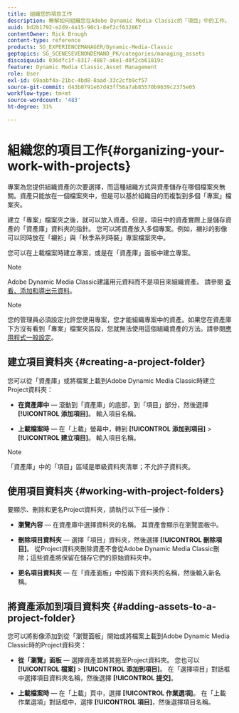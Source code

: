 ```yaml
---
title: 組織您的項目工作
description: 瞭解如何組織您在Adobe Dynamic Media Classic的「項目」中的工作。
uuid: bd2b1792-e2d9-4a15-90c1-8ef2cf632867
contentOwner: Rick Brough
content-type: reference
products: SG_EXPERIENCEMANAGER/Dynamic-Media-Classic
geptopics: SG_SCENESEVENONDEMAND_PK/categories/managing_assets
discoiquuid: 036dfc1f-8317-4887-a6e1-d8f2cb61819c
feature: Dynamic Media Classic,Asset Management
role: User
exl-id: 69aabf4a-21bc-4bd8-8aad-33c2cfb9cf57
source-git-commit: d43b0791e67d43ff56a7ab85570b9639c2375e05
workflow-type: tm+mt
source-wordcount: '483'
ht-degree: 31%

---
```


# 組織您的項目工作{#organizing-your-work-with-projects}

專案為您提供組織資產的次要選擇，而這種組織方式與資產儲存在哪個檔案夾無關。資產只能放在一個檔案夾中，但是可以基於組織目的而複製到多個「專案」檔案夾。

建立「專案」檔案夾之後，就可以放入資產。但是，項目中的資產實際上是儲存資產的「資產庫」資料夾的指針。 您可以將資產放入多個專案。例如，襯衫的影像可以同時放在「襯衫」與「秋季系列時裝」專案檔案夾中。

您可以在上載檔案時建立專案，或是在「資產庫」面板中建立專案。

>[!NOTE]
>
>Adobe Dynamic Media Classic建議用元資料而不是項目來組織資產。 請參閱 [查看、添加和導出元資料](viewing-adding-exporting-metadata.md)。

>[!NOTE]
>
>您的管理員必須設定允許您使用專案，您才能組織專案中的資產。如果您在資產庫下方沒有看到「專案」檔案夾區段，您就無法使用這個組織資產的方法。請參閱[應用程式一般設定](application-setup.md#general-settings)。

## 建立項目資料夾 {#creating-a-project-folder}

您可以從「資產庫」或將檔案上載到Adobe Dynamic Media Classic時建立Project資料夾：

* **在資產庫中**  — 滾動到「資產庫」的底部，到「項目」部分，然後選擇 **[!UICONTROL 添加項目]**。 輸入項目名稱。

* **上載檔案時**  — 在「上載」螢幕中，轉到 **[!UICONTROL 添加到項目]** > **[!UICONTROL 建立項目]**。 輸入項目名稱。

>[!NOTE]
>
>「資產庫」中的「項目」區域是單級資料夾清單；不允許子資料夾。

## 使用項目資料夾 {#working-with-project-folders}

要顯示、刪除和更名Project資料夾，請執行以下任一操作：

* **瀏覽內容**  — 在資產庫中選擇資料夾的名稱。 其資產會顯示在瀏覽面板中。

* **刪除項目資料夾**  — 選擇「項目」資料夾，然後選擇 **[!UICONTROL 刪除項目]**。 從Project資料夾刪除資產不會從Adobe Dynamic Media Classic刪除；這些資產將保留在儲存它們的原始資料夾中。

* **更名項目資料夾**  — 在「資產面板」中按兩下資料夾的名稱，然後輸入新名稱。

## 將資產添加到項目資料夾 {#adding-assets-to-a-project-folder}

您可以將影像添加到從「瀏覽面板」開始或將檔案上載到Adobe Dynamic Media Classic時的Project資料夾：

* **從「瀏覽」面板**  — 選擇資產並將其拖至Project資料夾。 您也可以 **[!UICONTROL 檔案]** > **[!UICONTROL 添加到項目]**。 在「選擇項目」對話框中選擇項目資料夾名稱，然後選擇 **[!UICONTROL 提交]**。

* **上載檔案時**  — 在「上載」頁中，選擇 **[!UICONTROL 作業選項]**。 在「上載作業選項」對話框中，選擇 **[!UICONTROL 項目]**，然後選擇項目名稱。
